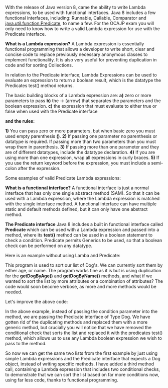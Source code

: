 With the release of Java version 8, came the ability to write Lambda expressions, to be used with functional interfaces. Java 8 includes a few functional interfaces, including: Runnable, Callable, Comparator and <a href="https://docs.oracle.com/javase/8/docs/api/java/util/function/Predicate.html">java.util.function.Predicate</a>, to name a few. For the OCAJP exam you will only need to know how to write a valid Lambda expression for use with the Predicate interface.

<strong>What is a Lambda expression?</strong>
A Lambda expression is essentially functional programming that allows a developer to write short, clear and concise code to replace previously necessary anonymous classes to implement functionality. It is also very useful for preventing duplication in code and for sorting Collections.

In relation to the Predicate interface; Lambda Expressions can be used to evaluate an expression to return a boolean result, which is the datatype the Predicates test() method returns.

The basic building blocks of a Lambda expression are:
<strong>a)</strong> zero or more parameters to pass
<strong>b)</strong> the -> (arrow) that separates the parameters and the boolean expression.
<strong>c)</strong> the expression that must evaluate to either true or false when used with the Predicate interface

<strong>and the rules:</strong>

<strong>1)</strong> You can pass zero or more parameters, but when basic zero you must used empty parenthesis <strong>()</strong>.
<strong>2)</strong> If passing one parameter no parenthesis or datatype is required. If passing more than two parameters than you must wrap them in parenthesis.
<strong>3)</strong> If passing more than one parameter and they are of different datatypes, include the datatype declaration.
<strong>4)</strong> If you are using more than one expression, wrap all expressions in curly braces.
<strong>5)</strong> If you use the return keyword before the expression, you must include a semi-colon after the expression.

Some examples of valid Predicate Lambda expressions:
<script src="https://gist.github.com/final60/bb84a6b9d45f9395d232.js"></script>

<strong>What is a functional interface?</strong>
A functional interface is just a normal interface that has only one single abstract method (SAM). So that it can be used with a Lambda expression, where the Lambda expression is matched with the single interface method. A functional interface can have multiple static and default methods defined, but it can only have one abstract method. 

<strong>The Predicate interface</strong>
Java 8 includes a built in functional interface called <strong>Predicate </strong>which can be used with a Lambda expression and passed into a method, where its <strong>test()</strong> method can be used in a boolean statement to check a condition. Predicate permits Generics to be used, so that a boolean check can be performed on any datatype.

Here is an example without using Lamba and Predicate:
<script src="https://gist.github.com/final60/17fa9d71330cd0d41033.js"></script>
This program is used to sort our list of Dog's. We can currently sort them by either age, or name. The program works fine as it is but is using duplication for the <strong>getDogByAge()</strong> and <strong>getDogByName()</strong> methods, and what if we wanted to sort the list by more attributes or a combination of attributes? The code would soon become verbose, as more and more methods would be needed.

Let's improve the above code:
<script src="https://gist.github.com/final60/28ddedf9e9ae2fc5c985.js"></script>
In the above example, instead of passing the condition parameter into the method, we are passing the Predicate interface of Type Dog. We have gotten rid of the duplicating methods and replaced them with a more generic method, but crucially you will notice that we have removed the conditional check that sorts the list and replaced it with the predicates test() method, which allows us to use any Lambda boolean expression we wish to pass to the method.

So now we can get the same two lists from the first example by just using simple Lambda expressions and the Predicate interface that expects a Dog object, instead of writing specific methods. I have added a third method call, containing a Lambda expression that includes two conditional checks, to demonstrate that we can sort the list based on far more conditions now, using far less code, thanks to functional programming.
